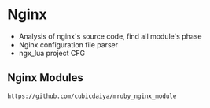 Nginx
=====

- Analysis of nginx's source code, find all module's phase
- Nginx configuration file parser
- ngx_lua project CFG


## Nginx Modules
```
https://github.com/cubicdaiya/mruby_nginx_module
```
